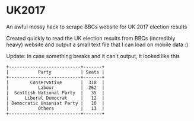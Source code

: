 # UK2017
An awful messy hack to scrape BBCs website for UK 2017 election results

Created quickly to read the UK election results from BBCs (incredibly heavy) website and output a small text file that I can load on mobile data :) 

Update: In case something breaks and it can't output, it looked like this
```
+---------------------------+-------+
|           Party           | Seats |
+---------------------------+-------+
|        Conservative       |  318  |
|           Labour          |  262  |
|  Scottish National Party  |   35  |
|      Liberal Democrat     |   12  |
| Democratic Unionist Party |   10  |
|           Others          |   13  |
+---------------------------+-------+
```
